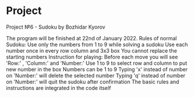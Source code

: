 
# Project

Project №6 - Sudoku by Bozhidar Kyorov

The program will be finished at 22nd of January 2022. 
Rules of normal Sudoku:
Use only the numbers from 1 to 9 while solving a sudoku
Use each number once in every row column and 3x3 box
You cannot replace the starting numbers
Instruction for playing:
Before each move you will see 'Row:' , 'Column:' and 'Number:'
Use 1 to 9 to select row and column to put new number in the box
Numbers can be 1 to 9
Typing 'x' instead of number on 'Number:' will delete the selected number
Typing 'q' instead of number on 'Number:' will quit the sudoku after confirmation
The basic rules and instructions are integrated in the code itself
